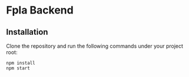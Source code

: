 # Fpla Backend

## Installation

Clone the repository and run the following commands under your project root:

```shell
npm install
npm start
```
